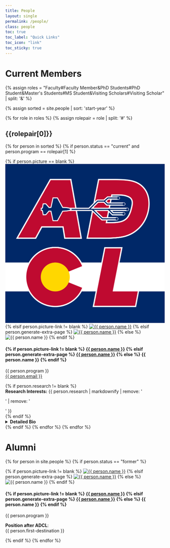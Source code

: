 ```yaml
---
title: People 
layout: single 
permalink: /people/
class: people
toc: true
toc_label: "Quick Links"
toc_icon: "link"
toc_sticky: true
---
```


# Current Members

{% assign roles = "Faculty#Faculty Member&PhD Students#PhD Student&Master's Students#MS Student&Visiting Scholars#Visiting Scholar" | split: '&' %}

{% assign sorted = site.people | sort: 'start-year' %}

{% for role in roles %}
{% assign rolepair = role | split: '#' %}
## {{rolepair[0]}}
{% for person in sorted %}
{% if person.status == "current" and person.program == rolepair[1] %}
<div class="person">
<div class="person-basic">
<div class="person-img">
{% if person.picture == blank %}
<img src="/assets/logos/ADCL-square.svg" alt="{{ person.name }}" title="{{ person.name }}" class="person-img">
{% elsif person.picture-link != blank %}
<a href="{{ person.picture-link }}" target="_blank"><img src="{{ site.baseurl }}{{ person.picture }}" alt="{{ person.name }}" title="{{ person.name }}" class="person-img"></a>
{% elsif person.generate-extra-page %}
<a href="{{ site.baseurl }}{{ person.url }}" target="_blank"><img src="{{ site.baseurl }}{{ person.picture }}" alt="{{ person.name }}" title="{{ person.name }}" class="person-img"></a>
{% else %}
<img src="{{ site.baseurl }}{{ person.picture }}" alt="{{ person.name }}" title="{{ person.name }}" class="person-img">
{% endif %}
</div>
<div class="person-info">
<h4>
{% if person.picture-link != blank %}
<a href="{{ person.header-link }}" target="_blank">{{ person.name }}</a>
{% elsif person.generate-extra-page %}
<a href="{{ site.baseurl }}{{ person.url }}" target="_blank">{{ person.name }}</a>
{% else %}
{{ person.name }}
{% endif %}
</h4>
    <p>{{ person.program }}<br>
    <a href="mailto:{{ person.email }}">{{ person.email }}</a></p>
</div>
</div>
<div class="person-section">
    {% if person.research != blank %}
    <summary><b>Research Interests:</b> {{ person.research | markdownify | remove: '<p>' | remove: '</p>' }}</summary>
    {% endif %}
    <details>
        <summary><b>Detailed Bio</b></summary>
        <div class="person-bio">
            <p>{{ person.excerpt | markdownify | remove: '<p>' | remove: '</p>' }}</p>
        </div>
    </details>
</div>
</div>
{% endif %}
{% endfor %}
{% endfor %}
<br>

# Alumni

{% for person in site.people %}
{% if person.status == "former" %}
<div class="person">
<div class="person-basic">
<div class="person-img">
{% if person.picture-link != blank %}
<a href="{{ person.picture-link }}" target="_blank"><img src="{{ site.baseurl }}{{ person.picture }}" alt="{{ person.name }}" title="{{ person.name }}" class="person-img"></a>
{% elsif person.generate-extra-page %}
<a href="{{ site.baseurl }}{{ person.url }}" target="_blank"><img src="{{ site.baseurl }}{{ person.picture }}" alt="{{ person.name }}" title="{{ person.name }}" class="person-img"></a>
{% else %}
<img src="{{ site.baseurl }}{{ person.picture }}" alt="{{ person.name }}" title="{{ person.name }}" class="person-img">
{% endif %}
</div>
<div class="person-info">
<h4>
{% if person.picture-link != blank %}
<a href="{{ person.header-link }}" target="_blank">{{ person.name }}</a>
{% elsif person.generate-extra-page %}
<a href="{{ site.baseurl }}{{ person.url }}" target="_blank">{{ person.name }}</a>
{% else %}
{{ person.name }}
{% endif %}
</h4>
<p>{{ person.program }}</p>
</div>
</div>
<div class="person-section">
    <p><b>Position after ADCL</b>: <br>{{ person.first-destination }}</p>
</div>

</div>
{% endif %}
{% endfor %}

